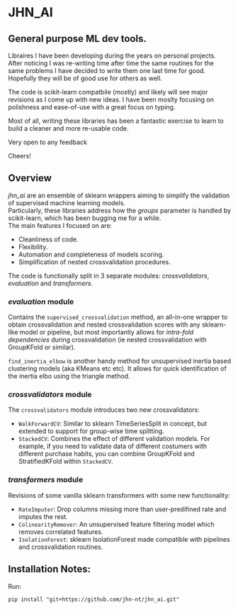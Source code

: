 # JHN_AI
## General purpose ML dev tools.

Libraires I have been developing during the years on personal projects.
After noticing I was re-writing time after time the same routines for the same problems I have decided to write them one last time for good.  
Hopefully they will be of good use for others as well.


The code is scikit-learn compatbile (mostly) and likely will see major revisions as I come up with new ideas.
I have been moslty focusing on polishness and ease-of-use with a great focus on typing.

Most of all, writing these libraries has been a fantastic exercise to learn to build a cleaner and more re-usable code.

Very open to any feedback

Cheers!

## Overview
_jhn_ai_ are an ensemble of sklearn wrappers aiming to simplify the validation of supervised machine learning models.  
Particularly, these libraries address how the _groups_ parameter is handled by scikit-learn, which has been bugging me for a while.   
The main features I focused on are:
* Cleanliness of code.
* Flexibility.
* Automation and completeness of models scoring.
* Simplification of nested crossvalidation procedures.

The code is functionally split in 3 separate modules: _crossvalidators_, _evaluation_ and _transformers_.

### _evaluation_ module
Contains the ```supervised_crossvalidation``` method, an all-in-one wrapper to obtain crossvalidation and nested crossvalidation scores with any sklearn-like model or pipeline, but most importantly allows for _intra-fold dependencies_ during crossvalidation (ie nested crossvalidation with GroupKFold or similar).

```find_inertia_elbow``` is another handy method for unsupervised inertia based clustering models (aka KMeans etc etc). It allows for quick identification of the inertia elbo using the triangle method.

### _crossvalidators_ module
The ```crossvalidators``` module introduces two new crossvalidators:
* ```WalkForwardCV```: Similar to sklearn TimeSeriesSplit in concept, but extended to support for group-wise time splitting. 
* ```StackedCV```: Combines the effect of different validation models. For example, if you need to validate data of different costumers with different purchase habits, you can combine GroupKFold and StratifiedKFold within ```StackedCV```. 

### _transformers_ module
Revisions of some vanilla sklearn transformers with some new functionality:  
* ```RateImputer```: Drop columns missing more than user-predifined rate and imputes the rest. 
* ```ColinearityRemover```: An unsupervised feature filtering model which removes correlated features.
* ```IsolationForest```: sklearn IsolationForest made compatible with pipelines and crossvalidation routines.

## Installation Notes:

Run:  

```pip install "git+https://github.com/jhn-nt/jhn_ai.git"```
